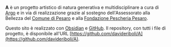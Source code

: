 **A** è un progetto artistico di natura generativa e multidisciplinare a cura di [Argo](https://arg.ooo) e in via di realizzazione grazie al sostegno dell'Assessorato alla Bellezza del [Comune di Pesaro](http://www.comune.pesaro.pu.it/cultura/) e alla [Fondazione Pescheria Pesaro](https://www.fondazionepescheria.it/).

Questo sito è realizzato con [Obsidian](https://obsidian.md) e [GitHub](https://github.com). Il repository, con tutti i file di progetto, è disponibile all'URL [https://github.com/davideriboli/A](https://github.com/davideriboli/A).